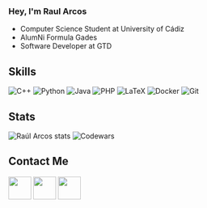 ### Hey, I'm Raul Arcos

- Computer Science Student at University of Cádiz
- AlumNi Formula Gades
- Software Developer at GTD

## Skills 
![C++](https://img.shields.io/badge/c++-%2300599C.svg?style=for-the-badge&logo=c%2B%2B&logoColor=Black)
![Python](https://img.shields.io/badge/python-3670A0?style=for-the-badge&logo=python&logoColor=FFFFFF)
![Java](https://img.shields.io/badge/java-%23ED8B00.svg?style=for-the-badge&logo=java&logoColor=white)
![PHP](https://img.shields.io/badge/php-%23777BB4.svg?style=for-the-badge&logo=php&logoColor=white)
![LaTeX](https://img.shields.io/badge/latex-%23008080.svg?style=for-the-badge&logo=latex&logoColor=white)
![Docker](https://img.shields.io/badge/docker-%230db7ed.svg?style=for-the-badge&logo=docker&logoColor=white)
![Git](https://img.shields.io/badge/git-%23F05033.svg?style=for-the-badge&logo=git&logoColor=white)

## Stats
![Raúl Arcos stats](https://github-readme-stats.vercel.app/api?username=RaulArcos&show_icons=true&theme=transparent&hide_rank=true&include_all_commits=true)
![Codewars](https://github.r2v.ch/codewars?user=RaulArcos&stroke=COLOR)

## Contact Me
<p align="left" >
        <a href="https://www.linkedin.com/in/raularcos/" target="_blank" rel="noreferrer"><img src="https://user-images.githubusercontent.com/48330849/172059761-c87c0437-c1b5-4e33-8d3e-e00adf4afc57.png"  width="45"></a>
    <a href="http://instagram.com/raularcosherrera" target="_blank" rel="noreferrer"><img src="https://user-images.githubusercontent.com/48330849/172059811-e9699771-f560-4217-b698-d64db9b4fe1c.png"  width="45"></a>
    <a href="https://twitter.com/RaulArcosH" target="_blank" rel="noreferrer"><img src="https://user-images.githubusercontent.com/48330849/172059786-980a496d-654e-4d81-add4-b490553bf34d.png"  width="45"></a>
</p>
